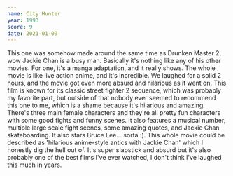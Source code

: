 ```yaml
---
name: City Hunter
year: 1993
score: 9
date: 2021-01-09
---
```

This one was somehow made around the same time as Drunken Master 2, wow Jackie Chan is a busy man. Basically it's nothing like any of his other movies. For one, it's a manga adaptation, and it really shows. The whole movie is like live action anime, and it's incredible. We laughed for a solid 2 hours, and the movie got even more absurd and hilarious as it went on. This film is known for its classic street fighter 2 sequence, which was probably my favorite part, but outside of that nobody ever seemed to recommend this one to me, which is a shame because it's hilarious and amazing. There's three main female characters and they're all pretty fun characters with some good fights and funny scenes. It also features a musical number, multiple large scale fight scenes, some amazing quotes, and Jackie Chan skateboarding. It also stars Bruce Lee... sorta :). This whole movie could be described as 'hilarious anime-style antics with Jackie Chan' which I honestly dig the hell out of. It's super slapstick and absurd but it's also probably one of the best films I've ever watched, I don't think I've laughed this much in years.
